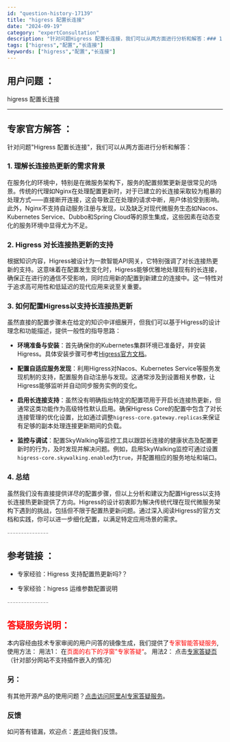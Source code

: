 ```yaml
---
id: "question-history-17139"
title: "higress 配置长连接"
date: "2024-09-19"
category: "expertConsultation"
description: "针对问题Higress 配置长连接，我们可以从两方面进行分析和解答：### 1. **理解长连接热更新的需求背景**在服务化的环境中，特别是在微服务架构下，服务的配置频繁更新是很常见的场景。传统的代理如Nginx在处理配置更新时，对于已建立的长连接采取较为粗暴的处理方式——直接断开连接，这会导致正在"
tags: ["higress","配置","长连接"]
keywords: ["higress","配置","长连接"]
---
```


## 用户问题 ： 
 higress 配置长连接  

---------------
## 专家官方解答 ：

针对问题"Higress 配置长连接"，我们可以从两方面进行分析和解答：

### 1. **理解长连接热更新的需求背景**

在服务化的环境中，特别是在微服务架构下，服务的配置频繁更新是很常见的场景。传统的代理如Nginx在处理配置更新时，对于已建立的长连接采取较为粗暴的处理方式——直接断开连接，这会导致正在处理的请求中断，用户体验受到影响。此外，Nginx不支持自动服务注册与发现，以及缺乏对现代微服务生态如Nacos、Kubernetes Service、Dubbo和Spring Cloud等的原生集成，这些因素在动态变化的服务环境中显得尤为不足。

### 2. **Higress 对长连接热更新的支持**

根据知识内容，Higress被设计为一款智能API网关，它特别强调了对长连接热更新的支持。这意味着在配置发生变化时，Higress能够优雅地处理现有的长连接，确保正在进行的通信不受影响，同时应用新的配置到新建立的连接中。这一特性对于追求高可用性和低延迟的现代应用来说至关重要。

### 3. **如何配置Higress以支持长连接热更新**

虽然直接的配置步骤未在给定的知识中详细展开，但我们可以基于Higress的设计理念和功能描述，提供一般性的指导思路：

- **环境准备与安装**：首先确保你的Kubernetes集群环境已准备好，并安装Higress。具体安装步骤可参考[Higress官方文档](https://link.zhihu.com/?target=https%3A//higress.cn/docs/latest/installation/kubernetes/)。

- **配置自适应服务发现**：利用Higress对Nacos、Kubernetes Service等服务发现机制的支持，配置服务自动注册与发现。这通常涉及到设置相关参数，让Higress能够监听并自动同步服务实例的变化。

- **启用长连接支持**：虽然没有明确指出特定的配置项用于开启长连接热更新，但通常这类功能作为高级特性默认启用。确保Higress Core的配置中包含了对长连接管理的优化设置，比如通过调整`higress-core.gateway.replicas`来保证有足够的副本处理连接更新期间的负载。

- **监控与调试**：配置SkyWalking等监控工具以跟踪长连接的健康状态及配置更新时的行为，及时发现并解决问题。例如，启用SkyWalking监控可通过设置`higress-core.skywalking.enabled`为`true`，并配置相应的服务地址和端口。

### 4. **总结**

虽然我们没有直接提供详尽的配置步骤，但以上分析和建议为配置Higress以支持长连接热更新提供了方向。Higress的设计初衷即为解决传统代理在现代微服务架构下遇到的挑战，包括但不限于配置热更新问题。通过深入阅读Higress的官方文档和实践，你可以进一步细化配置，以满足特定应用场景的需求。


<font color="#949494">---------------</font> 


## 参考链接 ：

* 专家经验：Higress 支持配置热更新吗?？ 
 
 * 专家经验：higress 运维参数配置说明 


 <font color="#949494">---------------</font> 
 


## <font color="#FF0000">答疑服务说明：</font> 

本内容经由技术专家审阅的用户问答的镜像生成，我们提供了<font color="#FF0000">专家智能答疑服务</font>,使用方法：
用法1： 在<font color="#FF0000">页面的右下的浮窗”专家答疑“</font>。
用法2： 点击[专家答疑页](https://answer.opensource.alibaba.com/docs/intro)（针对部分网站不支持插件嵌入的情况）
### 另：


有其他开源产品的使用问题？[点击访问阿里AI专家答疑服务](https://answer.opensource.alibaba.com/docs/intro)。
### 反馈
如问答有错漏，欢迎点：[差评](https://ai.nacos.io/user/feedbackByEnhancerGradePOJOID?enhancerGradePOJOId=17152)给我们反馈。
